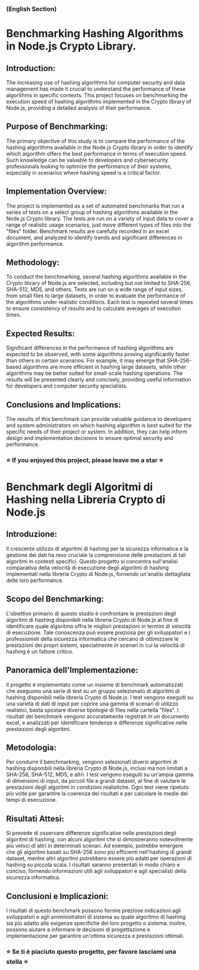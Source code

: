 

### (English Section)

# Benchmarking Hashing Algorithms in Node.js Crypto Library.

## Introduction:
The increasing use of hashing algorithms for computer security and data management has made it crucial to understand the performance of these algorithms in specific contexts. This project focuses on benchmarking the execution speed of hashing algorithms implemented in the Crypto library of Node.js, providing a detailed analysis of their performance.
## Purpose of Benchmarking:
The primary objective of this study is to compare the performance of the hashing algorithms available in the Node.js Crypto library in order to identify which algorithm offers the best performance in terms of execution speed. Such knowledge can be valuable to developers and cybersecurity professionals looking to optimize the performance of their systems, especially in scenarios where hashing speed is a critical factor.

## Implementation Overview:
The project is implemented as a set of automated benchmarks that run a series of tests on a select group of hashing algorithms available in the Node.js Crypto library. The tests are run on a variety of input data to cover a range of realistic usage scenarios, just move different types of files into the "files" folder.
Benchmark results are carefully recorded in an excel document, and analyzed to identify trends and significant differences in algorithm performance.  

## Methodology:
To conduct the benchmarking, several hashing algorithms available in the Crypto library of Node.js are selected, including but not limited to SHA-256, SHA-512, MD5, and others. Tests are run on a wide range of input sizes, from small files to large datasets, in order to evaluate the performance of the algorithms under realistic conditions. Each test is repeated several times to ensure consistency of results and to calculate averages of execution times.

## Expected Results:
Significant differences in the performance of hashing algorithms are expected to be observed, with some algorithms proving significantly faster than others in certain scenarios. For example, it may emerge that SHA-256-based algorithms are more efficient in hashing large datasets, while other algorithms may be better suited for small-scale hashing operations. The results will be presented clearly and concisely, providing useful information for developers and computer security specialists.

## Conclusions and Implications:
The results of this benchmark can provide valuable guidance to developers and system administrators on which hashing algorithm is best suited for the specific needs of their project or system. In addition, they can help inform design and implementation decisions to ensure optimal security and performance.



### :star: If you enjoyed this project, please leave me a star :star:

# Benchmark degli Algoritmi di Hashing nella Libreria Crypto di Node.js

## Introduzione:
Il crescente utilizzo di algoritmi di hashing per la sicurezza informatica e la gestione dei dati ha reso cruciale la comprensione delle prestazioni di tali algoritmi in contesti specifici. Questo progetto si concentra sull'analisi comparativa della velocità di esecuzione degli algoritmi di hashing implementati nella libreria Crypto di Node.js, fornendo un'analisi dettagliata delle loro performance.

## Scopo del Benchmarking:
L'obiettivo primario di questo studio è confrontare le prestazioni degli algoritmi di hashing disponibili nella libreria Crypto di Node.js al fine di identificare quale algoritmo offra le migliori prestazioni in termini di velocità di esecuzione. Tale conoscenza può essere preziosa per gli sviluppatori e i professionisti della sicurezza informatica che cercano di ottimizzare le prestazioni dei propri sistemi, specialmente in scenari in cui la velocità di hashing è un fattore critico.

## Panoramica dell'Implementazione:
Il progetto è implementato come un insieme di benchmark automatizzati che eseguono una serie di test su un gruppo selezionato di algoritmi di hashing disponibili nella libreria Crypto di Node.js. I test vengono eseguiti su una varietà di dati di input per coprire una gamma di scenari di utilizzo realistici, basta spostare diverse tipologie di files nella cartella "files".
I risultati dei benchmark vengono accuratamente registrati in un documento excel, e analizzati per identificare tendenze e differenze significative nelle prestazioni degli algoritmi.  

## Metodologia:
Per condurre il benchmarking, vengono selezionati diversi algoritmi di hashing disponibili nella libreria Crypto di Node.js, inclusi ma non limitati a SHA-256, SHA-512, MD5, e altri. I test vengono eseguiti su un'ampia gamma di dimensioni di input, da piccoli file a grandi dataset, al fine di valutare le prestazioni degli algoritmi in condizioni realistiche. Ogni test viene ripetuto più volte per garantire la coerenza dei risultati e per calcolare le medie dei tempi di esecuzione.

## Risultati Attesi:
Si prevede di osservare differenze significative nelle prestazioni degli algoritmi di hashing, con alcuni algoritmi che si dimostreranno notevolmente più veloci di altri in determinati scenari. Ad esempio, potrebbe emergere che gli algoritmi basati su SHA-256 sono più efficienti nell'hashing di grandi dataset, mentre altri algoritmi potrebbero essere più adatti per operazioni di hashing su piccola scala. I risultati saranno presentati in modo chiaro e conciso, fornendo informazioni utili agli sviluppatori e agli specialisti della sicurezza informatica.

## Conclusioni e Implicazioni:
I risultati di questo benchmark possono fornire preziose indicazioni agli sviluppatori e agli amministratori di sistema su quale algoritmo di hashing sia più adatto alle esigenze specifiche del loro progetto o sistema. Inoltre, possono aiutare a informare le decisioni di progettazione e implementazione per garantire un'ottima sicurezza e prestazioni ottimali.






### :star: Se ti è piaciuto questo progetto, per favore lasciami una stella :star: